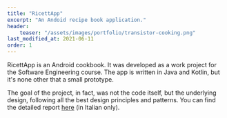 ```yaml
---
title: "RicettApp"
excerpt: "An Andoid recipe book application."
header:
    teaser: "/assets/images/portfolio/transistor-cooking.png"
last_modified_at: 2021-06-11
order: 1
---
```


RicettApp is an Android cookbook. It was developed as a work project for the Software Engineering course. The app is written in Java and Kotlin, but it's none other that a small prototype.

The goal of the project, in fact, was not the code itself, but the underlying design, following all the best design principles and patterns. You can find the detailed report <a href="/assets/pdfs/Ricettapp.pdf">here</a> (in Italian only).

